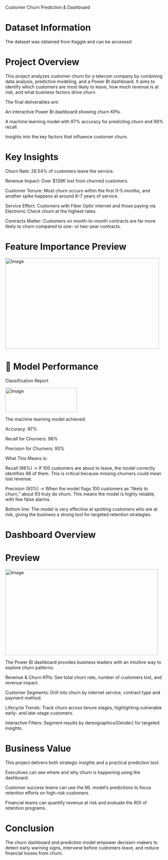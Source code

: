 Customer Churn Prediction & Dashboard

# Dataset Information
The dataset was obtained from Kaggle and can be accessed


# Project Overview
This project analyzes customer churn for a telecom company by combining data analysis, predictive modeling, and a Power BI dashboard. It aims to identify which customers are most likely to leave, how much revenue is at risk, and what business factors drive churn.

The final deliverables are:

An interactive Power BI dashboard showing churn KPIs.

A machine learning model with 97% accuracy for predicting churn and 98% recall.

Insights into the key factors that influence customer churn.


# Key Insights

Churn Rate: 26.54% of customers leave the service.

Revenue Impact: Over $139K lost from churned customers.

Customer Tenure: Most churn occurs within the first 0–5 months, and another spike happens at around 6–7 years of service.

Service Effect: Customers with Fiber Optic internet and those paying via Electronic Check churn at the highest rates.

Contracts Matter: Customers on month-to-month contracts are far more likely to churn compared to one- or two-year contracts.

# Feature Importance Preview

<img width="487" height="288" alt="Image" src="https://github.com/user-attachments/assets/8bd10693-4f10-4425-80c7-315eefc0afda" />

# 🤖 Model Performance

Classification Report

<img width="227" height="77" alt="Image" src="https://github.com/user-attachments/assets/99362290-289a-4545-8be2-4bb7687d5a63" />

The machine learning model achieved:

Accuracy: 97%

Recall for Churners: 98%

Precision for Churners: 93%

What This Means is:

Recall (98%) → If 100 customers are about to leave, the model correctly identifies 98 of them. This is critical because missing churners could mean lost revenue.

Precision (93%) → When the model flags 100 customers as “likely to churn,” about 93 truly do churn. This means the model is highly reliable, with few false alarms.

Bottom line: The model is very effective at spotting customers who are at risk, giving the business a strong tool for targeted retention strategies.

# Dashboard Overview
# Preview
<img width="483" height="272" alt="Image" src="https://github.com/user-attachments/assets/889954b1-fc98-4e87-ad5e-2cfc4717d960" />

The Power BI dashboard provides business leaders with an intuitive way to explore churn patterns:

Revenue & Churn KPIs: See total churn rate, number of customers lost, and revenue impact.

Customer Segments: Drill into churn by internet service, contract type and payment method.

Lifecycle Trends: Track churn across tenure stages, highlighting vulnerable early- and late-stage customers.

Interactive Filters: Segment results by demographics(Gender) for targeted insights.

# Business Value

This project delivers both strategic insights and a practical prediction tool:

Executives can see where and why churn is happening using the dashboard.

Customer success teams can use the ML model’s predictions to focus retention efforts on high-risk customers.

Financial teams can quantify revenue at risk and evaluate the ROI of retention programs.

# Conclusion
The churn dashboard and prediction model empower decision-makers to detect early warning signs, intervene before customers leave, and reduce financial losses from churn.